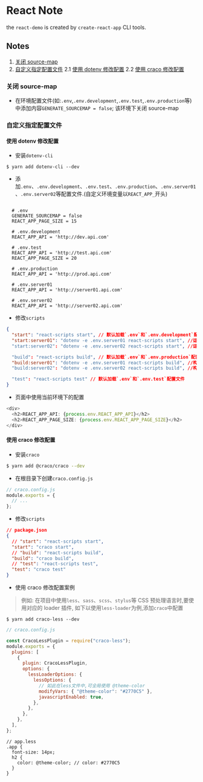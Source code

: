 # React Note

the `react-demo` is created by `create-react-app` CLI tools.

## Notes

1. [关闭 source-map](#close-source-map)
2. [自定义指定配置文件](#custom-specified-config)
   2.1 [使用 dotenv 修改配置](#specified-with-dotenv)
   2.2 [使用 craco 修改配置](#specified-with-craco)

<a name="close-source-map" id="close-source-map">

### 关闭 source-map

- 在环境配置文件(如:`.env`,`.env.development`,`.env.test`,`.env.production`等)中添加内容`GENERATE_SOURCEMAP = false`; 该环境下关闭 source-map

<a name="custom-specified-config" id="custom-specified-config">

### 自定义指定配置文件

<a name="specified-with-dotenv" id="specified-with-dotenv">

#### 使用 dotenv 修改配置

- 安装`dotenv-cli`

```shell
$ yarn add dotenv-cli --dev
```

- 添加`.env`、`.env.development`、`.env.test`、`.env.production`、`.env.server01`、`.env.server02`等配置文件.(自定义环境变量以`REACT_APP_`开头)

```shell

  # .env
  GENERATE_SOURCEMAP = false
  REACT_APP_PAGE_SIZE = 15

  # .env.development
  REACT_APP_API = 'http://dev.api.com'

  # .env.test
  REACT_APP_API = 'http://test.api.com'
  REACT_APP_PAGE_SIZE = 20

  # .env.production
  REACT_APP_API = 'http://prod.api.com'

  # .env.server01
  REACT_APP_API = 'http://server01.api.com'

  # .env.server02
  REACT_APP_API = 'http://server02.api.com'

```

- 修改`scripts`

```json
{
  "start": "react-scripts start", // 默认加载`.env`和`.env.development`配置文件
  "start:server01": "dotenv -e .env.server01 react-scripts start", //运行到server01上: 加载`.env`和`.env.server01`配置文件
  "start:server02": "dotenv -e .env.server02 react-scripts start", //运行到server02上: 加载`.env`和`.env.server02`配置文件

  "build": "react-scripts build", // 默认加载`.env`和`.env.production`配置文件
  "build:server01": "dotenv -e .env.server01 react-scripts build", //构建到server01上: 加载`.env`和`.env.server01`配置文件
  "build:server02": "dotenv -e .env.server02 react-scripts build", //构建到server02上: 加载`.env`和`.env.server02`配置文件

  "test": "react-scripts test" // 默认加载`.env`和`.env.test`配置文件
}
```

- 页面中使用当前环境下的配置

```js
<div>
  <h2>REACT_APP_API: {process.env.REACT_APP_API}</h2>
  <h2>REACT_APP_PAGE_SIZE: {process.env.REACT_APP_PAGE_SIZE}</h2>
</div>
```

<a name="specified-with-craco" id="specified-with-craco">

#### 使用 craco 修改配置

- 安装`craco`

```bash
$ yarn add @craco/craco --dev
```

- 在根目录下创建`craco.config.js`

```js
// craco.config.js
module.exports = {
  // ...
};
```

- 修改`scripts`

```json
// package.json
{
  // "start": "react-scripts start",
  "start": "craco start",
  // "build": "react-scripts build",
  "build": "craco build",
  // "test": "react-scripts test",
  "test": "craco test"
}
```

- 使用 craco 修改配置案例

> 例如: 在项目中使用`less`、`sass`、`scss`、`stylus`等 CSS 预处理语言时,要使用对应的 loader 插件, 如下以使用`less-loader`为例,添加`craco`中配置

```shell
$ yarn add craco-less --dev
```

```js
// craco.config.js

const CracoLessPlugin = require("craco-less");
module.exports = {
  plugins: [
    {
      plugin: CracoLessPlugin,
      options: {
        lessLoaderOptions: {
          lessOptions: {
            // 如此在less文件中,可全局使用 @theme-color
            modifyVars: { "@theme-color": "#2770C5" },
            javascriptEnabled: true,
          },
        },
      },
    },
  ],
};
```

```less
// app.less
.app {
  font-size: 14px;
  h2 {
    color: @theme-color; // color: #2770C5
  }
}
```
